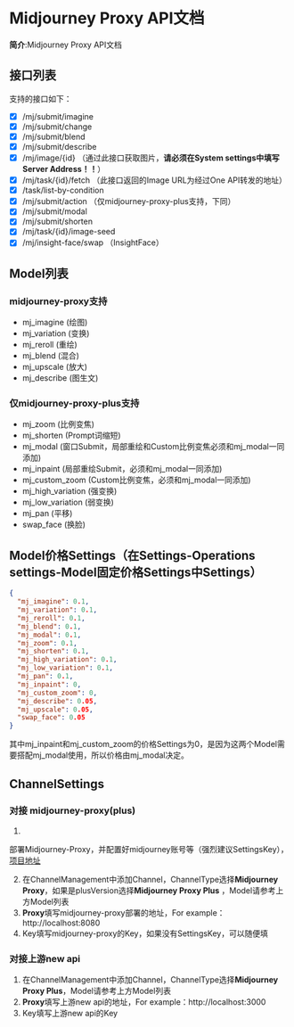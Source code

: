 # Midjourney Proxy API文档

**简介**:Midjourney Proxy API文档

## 接口列表
支持的接口如下：
+ [x] /mj/submit/imagine
+ [x] /mj/submit/change
+ [x] /mj/submit/blend
+ [x] /mj/submit/describe
+ [x] /mj/image/{id} （通过此接口获取图片，**请必须在System settings中填写Server Address！！**）
+ [x] /mj/task/{id}/fetch （此接口返回的Image URL为经过One API转发的地址）
+ [x] /task/list-by-condition
+ [x] /mj/submit/action （仅midjourney-proxy-plus支持，下同）
+ [x] /mj/submit/modal
+ [x] /mj/submit/shorten
+ [x] /mj/task/{id}/image-seed
+ [x] /mj/insight-face/swap （InsightFace）

## Model列表

### midjourney-proxy支持

- mj_imagine (绘图)
- mj_variation (变换)
- mj_reroll (重绘)
- mj_blend (混合)
- mj_upscale (放大)
- mj_describe (图生文)

### 仅midjourney-proxy-plus支持

- mj_zoom (比例变焦)
- mj_shorten (Prompt词缩短)
- mj_modal (窗口Submit，局部重绘和Custom比例变焦必须和mj_modal一同添加)
- mj_inpaint (局部重绘Submit，必须和mj_modal一同添加)
- mj_custom_zoom (Custom比例变焦，必须和mj_modal一同添加)
- mj_high_variation (强变换)
- mj_low_variation (弱变换)
- mj_pan (平移)
- swap_face (换脸)

## Model价格Settings（在Settings-Operations settings-Model固定价格Settings中Settings）
```json
{
  "mj_imagine": 0.1,
  "mj_variation": 0.1,
  "mj_reroll": 0.1,
  "mj_blend": 0.1,
  "mj_modal": 0.1,
  "mj_zoom": 0.1,
  "mj_shorten": 0.1,
  "mj_high_variation": 0.1,
  "mj_low_variation": 0.1,
  "mj_pan": 0.1,
  "mj_inpaint": 0,
  "mj_custom_zoom": 0,
  "mj_describe": 0.05,
  "mj_upscale": 0.05,
  "swap_face": 0.05
}
```
其中mj_inpaint和mj_custom_zoom的价格Settings为0，是因为这两个Model需要搭配mj_modal使用，所以价格由mj_modal决定。

## ChannelSettings

### 对接 midjourney-proxy(plus)

1.

部署Midjourney-Proxy，并配置好midjourney账号等（强烈建议SettingsKey），[项目地址](https://github.com/novicezk/midjourney-proxy)

2. 在ChannelManagement中添加Channel，ChannelType选择**Midjourney Proxy**，如果是plusVersion选择**Midjourney Proxy Plus**
   ，Model请参考上方Model列表
3. **Proxy**填写midjourney-proxy部署的地址，For example：http://localhost:8080
4. Key填写midjourney-proxy的Key，如果没有SettingsKey，可以随便填

### 对接上游new api

1. 在ChannelManagement中添加Channel，ChannelType选择**Midjourney Proxy Plus**，Model请参考上方Model列表
2. **Proxy**填写上游new api的地址，For example：http://localhost:3000
3. Key填写上游new api的Key